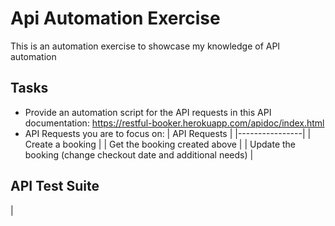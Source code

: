 # Api Automation Exercise
This is an automation exercise to showcase my knowledge of API automation

## Tasks
* Provide an automation script for the API requests in this API documentation: https://restful-booker.herokuapp.com/apidoc/index.html
* API Requests you are to focus on:
  | API Requests |
  |----------------|
   | Create a booking |
  | Get the booking created above |
  | Update the booking (change checkout date and additional needs) |


## API Test Suite
  | 
